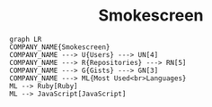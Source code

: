 <h1 align="center">Smokescreen</h1>

```mermaid
graph LR
COMPANY_NAME{Smokescreen}
COMPANY_NAME ---> U{Users} ---> UN[4]
COMPANY_NAME ---> R{Repositories} ---> RN[5]
COMPANY_NAME ---> G{Gists} ---> GN[3]
COMPANY_NAME ---> ML{Most Used<br>Languages}
ML --> Ruby[Ruby]
ML --> JavaScript[JavaScript]
```
